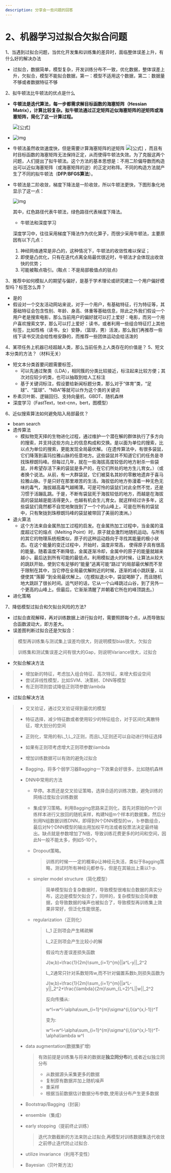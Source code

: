 ```yaml
---
description: 分享会一些问题的回答
---
```


# 2、机器学习过拟合欠拟合问题

1、当遇到过拟合问题，当优化开发集和训练集的差异时，面临整体误差上升，有什么好的解决办法

* 过拟合，数据简单，模型复杂，开发训练分布不一致，优化数据，整体误差上升，欠拟合，模型不能拟合数据，第一：模型不适用这个数据，第二：数据量不够或者数据特征不够

2、拟牛顿法比牛顿法的优点是什么

*   **牛顿法是迭代算法，每一步都需求解目标函数的海塞矩阵（Hessian Matrix），计算比较复杂。拟牛顿法通过正定矩阵近似海塞矩阵的逆矩阵或海塞矩阵，简化了这一计算过程。**

    ![\[公式\]](https://www.zhihu.com/equation?tex=x\_{k%2B1}%3Dx\_{k}-\lambda\_k+H^{-1}\_{k}g\_k\\\\)
* ![img](https://pic1.zhimg.com/v2-dac11d82ecb2566f54ce8b518d51293c\_b.webp)
* 牛顿法虽然收敛速度快，但是需要计算海塞矩阵的逆矩阵 ![\[公式\]](https://www.zhihu.com/equation?tex=H%5E%7B-1%7D) ，而且有时目标函数的海塞矩阵无法保持正定，从而使得牛顿法失效。为了克服这两个问题，人们提出了拟牛顿法。这个方法的基本思想是：不用二阶偏导数而构造出可以近似海塞矩阵（或海塞矩阵的逆）的正定对称阵。不同的构造方法就产生了不同的拟牛顿法（**DFP**/**BFGS算法**）。
*   牛顿法是二阶收敛，梯度下降法是一阶收敛，所以牛顿法更快，下图形象化地显示了这一点：

    ![img](https://pic4.zhimg.com/80/v2-4980eec3aa27524f9bc70e57dafe56ab\_720w.jpg)

    其中，红色路径代表牛顿法，绿色路径代表梯度下降法。

    * 牛顿法和深度学习

    深度学习中，往往采用梯度下降法作为优化算子，而很少采用牛顿法，主要原因有以下几点：

    1. 神经网络通常是非凸的，这种情况下，牛顿法的收敛性难以保证；
    2. 即使是凸优化，只有在迭代点离全局最优很近时，牛顿法才会体现出收敛快的优势；
    3. 可能被鞍点吸引。(鞍点：不是局部极值点的驻点)

3、推荐中如何模拟人的期望与偏好，是基于学术理论或研究建立一个用户偏好模型吗？标签怎么弄？

* 是的
* 假设对一个交友活动网站来说，对于一个用户，有基础特征，行为特征等，其基础特征会包含性别、年龄、身高、体重等基础信息，除此之外我们假设一个用户老是搜索电影，那么当前用户的偏好就可以打上爱好：电影，而另一个用户喜欢搜索文学，那么可以打上爱好：读书，或者利用一些组合特征打上其他标签，比如性格（读书，女）安静，（篮球，男）活泼，那么我们再推荐一些线下读书交流会给性格安静的，而推荐一些团体运动会给活泼的

4、某项任务上机器已经超越人类，那么当前任务上人类存在的价值是？ 5、短文本分类的方法？（材料无关）

* 短文本分类首要问题需要标签，
  * 可以先通过聚类（LDA），相同簇的分类比较接近，标注起来比较方便；其次对应较少的类，也可以抽取到给人工标注
  * 基于关键词标注，假设要给新闻标题分类，那么对于“体育”类，“足球”、“篮球”、“NBA”等就可以作为这个类的关键词
* 朴素贝叶斯、逻辑回归、支持向量机、GBDT、随机森林
* 深度学习（FastText，text-cnn，bert，图模型）

6、近似搜索算法如何避免陷入局部最优？

* beam search
* 遗传算法
  * 模拟物竞天择的生物进化过程，通过维护一个潜在解的群体执行了多方向的搜索，并支持这些方向上的信息构成和交换。是以面为单位的搜索，比以点为单位的搜索，更能发现全局最优解。（在遗传算法中，有很多袋鼠，它们降落到喜玛拉雅山脉的任意地方。这些袋鼠并不知道它们的任务是寻找珠穆朗玛峰。但每过几年，就在一些海拔高度较低的地方射杀一些袋鼠，并希望存活下来的袋鼠是多产的，在它们所处的地方生儿育女。）（或者换个说法。从前，有一大群袋鼠，它们被莫名其妙的零散地遗弃于喜马拉雅山脉。于是只好在那里艰苦的生活。海拔低的地方弥漫着一种无色无味的毒气，海拔越高毒气越稀薄。可是可怜的袋鼠们对此全然不觉，还是习惯于活蹦乱跳。于是，不断有袋鼠死于海拔较低的地方，而越是在海拔高的袋鼠越是能活得更久，也越有机会生儿育女。就这样经过许多年，这些袋鼠们竟然都不自觉地聚拢到了一个个的山峰上，可是在所有的袋鼠中，只有聚拢到珠穆朗玛峰的袋鼠被带回了美丽的澳洲。）
* 退火算法
  * 这个方法来自金属热加工过程的启发。在金属热加工过程中，当金属的温度超过它的熔点（Melting Point）时，原子就会激烈地随机运动。与所有的其它的物理系统相类似，原子的这种运动趋向于寻找其能量的极小状态。在这个能量的变迁过程中，开始时，温度非常高， 使得原子具有很高的能量。随着温度不断降低，金属逐渐冷却，金属中的原子的能量就越来越小，最后达到所有可能的最低点。利用模拟退火的时候，让算法从较大的跳跃开始，使到它有足够的“能量”逃离可能“路过”的局部最优解而不至于限制在其中，当它停在全局最优解附近的时候，逐渐的减小跳跃量，以便使其“落脚 ”到全局最优解上。（在模拟退火中，袋鼠喝醉了，而且随机地大跳跃了很长时间。运气好的话，它从一个山峰跳过山谷，到了另外一个更高的山峰上。但最后，它渐渐清醒了并朝着它所在的峰顶跳去。）
* 进化策略

7、降低模型过拟合和欠拟台风险的方法?

* 过拟合直观解释，再对训练数据上进行拟合时，需要照顾每个点，从而导致拟合函数波动大，即方差大。
* 误差图判断过拟合还是欠拟合：

> 模型再训练集与测试集上误差均很大，则说明模型bias很大，欠拟合
>
> 训练集和测试集误差之间有很大的Gap，则说明Variance很大，过拟合

* 欠拟合解决方法

> * 增加新的特征，考虑加入组合特征、高次特征，来增大假设空间
> * 尝试非线性模型，比如SVM、决策树、DNN等模型
> * 有正则项则尝试降低正则项参数\lambda

* 过拟合解决方法

> * 交叉验证，通过交叉验证得到最优的模型
> * 特征选择，减少特征数或者使用较少的特征组合，对于区间化离散特征，增大划分的空间
> * 正则化，常用的有L\_1,L\_2正则，而且L\_1正则还可以自动进行特征选择
> * 如果有正则项考虑增大正则项参数\lambda
> * 增加训练数据可以有效的避免过拟合
> * Bagging，将多个弱学习器Bagging一下效果会好很多，比如随机森林
> * DNN中常用的方法
>   * 早停。本质还是交叉验证策略，选择合适的训练次数，避免训练的网络过度拟合训练数据
>   * 集成学习策略。利用Bagging思路来正则化，首先对原始的m个训练样本进行又放回的随机采样，构建N组m个样本的数据集，然后分别用N组数据训练DNN，即得到N个DNN模型的ｗ，ｂ参数组合，最后对N个DNN模型的输出用加权平均法或者投票法决定最终输出。缺点就是参数增加了N倍，导致训练花费更多的时间和空间，因此N一般不能太多，例如5-10个。
>   *   Dropout策略。
>
>       > 训练的时候一一定的概率p让神经元失活，类似于Bagging策略，测试时所有神经元都参与，但是在其输出上乘以1-p.
>   *   simpler model structure（简化模型）
>
>       > 简单模型拟合复杂数据时，导致模型很难拟合数据的真实分布，这边是模型欠拟合了，同样的，复杂模型拟合简单数据，会导致数据的噪声也被拟合了，导致模型再训练集上效果非常好，但泛化性能很差。
>   *   regularization（正则化）
>
>       > L\_1 正则项会产生稀疏解
>       >
>       > L\_2正则项会产生比较小的解
>       >
>       > 假设均方差误差损失函数
>       >
>       > &#x20;J(w,b)=\frac{1}{2m}\sum\_{i=1}^{m}||a^L-y||\_2^2
>       >
>       > L\_2通常只针对系数矩阵w,而不针对偏置系数b,则损失函数为
>       >
>       > J(w,b)=\frac{1}{2m}\sum\_{i=1}^{m}||a^L-y||\_2^2+\frac{\lambda}{2m}\sum\_{L=2}^L||w||\_2^2
>       >
>       > 反向传播从:
>       >
>       > w^l=w^l-\alpha\sum\_{i=1}^{m}\sigma^{i,l}(a^{x,l-1})^T
>       >
>       > 变为:
>       >
>       > w^l=w^l-\alpha\sum\_{i=1}^{m}\sigma^{i,l}(a^{x,l-1})^T-\alpha\lambda w^l
> *   data augmentation(数据集扩增)
>
>     > 有效前提是训练集与将来的数据是**独立同分布**的,或者近似独立同分布
>     >
>     > * 从数据源头采集更多的数据
>     > * 复制原有数据并加上随机噪声
>     > * 重采样
>     > * 根据当前数据估计数据分布参数,使用该分布产生更多数据
> * Bootstrap/Bagging（封装）
> * ensemble（集成）
> *   early stopping（提前终止训练）
>
>     > 迭代次数截断的方法来防止过拟合,再模型对训练数据集迭代收敛之前停止迭代防止过拟合.
> * utilize invariance（利用不变性）
> * Bayesian（贝叶斯方法）
